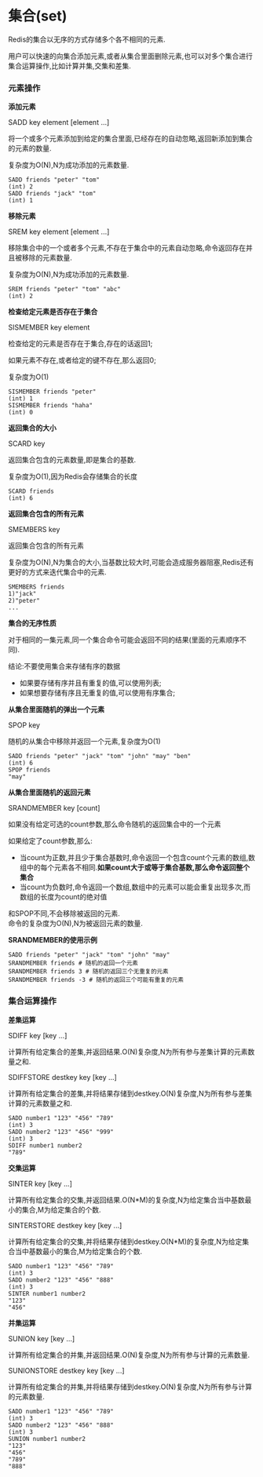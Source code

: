 # 集合\(set\)

Redis的集合以无序的方式存储多个各不相同的元素.

用户可以快速的向集合添加元素,或者从集合里面删除元素,也可以对多个集合进行集合运算操作,比如计算并集,交集和差集.

### 元素操作

**添加元素**

SADD key element \[element ...\]

将一个或多个元素添加到给定的集合里面,已经存在的自动忽略,返回新添加到集合的元素的数量.

复杂度为O\(N\),N为成功添加的元素数量.

```
SADD friends "peter" "tom"
(int) 2
SADD friends "jack" "tom"
(int) 1
```

**移除元素**

SREM key element \[element ...\]

移除集合中的一个或者多个元素,不存在于集合中的元素自动忽略,命令返回存在并且被移除的元素数量.

复杂度为O\(N\),N为成功添加的元素数量.

```
SREM friends "peter" "tom" "abc"
(int) 2
```

**检查给定元素是否存在于集合**

SISMEMBER key element

检查给定的元素是否存在于集合,存在的话返回1;

如果元素不存在,或者给定的键不存在,那么返回0;

复杂度为O\(1\)

```
SISMEMBER friends "peter"
(int) 1
SISMEMBER friends "haha"
(int) 0
```

**返回集合的大小**

SCARD key

返回集合包含的元素数量,即是集合的基数.

复杂度为O\(1\),因为Redis会存储集合的长度

```
SCARD friends
(int) 6
```

**返回集合包含的所有元素**

SMEMBERS key

返回集合包含的所有元素

复杂度为O\(N\),N为集合的大小,当基数比较大时,可能会造成服务器阻塞,Redis还有更好的方式来迭代集合中的元素.

```
SMEMBERS friends
1)"jack"
2)"peter"
...
```

**集合的无序性质**

对于相同的一集元素,同一个集合命令可能会返回不同的结果\(里面的元素顺序不同\).

结论:不要使用集合来存储有序的数据

* 如果要存储有序并且有重复的值,可以使用列表;
* 如果想要存储有序且无重复的值,可以使用有序集合;

**从集合里面随机的弹出一个元素**

SPOP key

随机的从集合中移除并返回一个元素,复杂度为O\(1\)

```
SADD friends "peter" "jack" "tom" "john" "may" "ben"
(int) 6
SPOP friends
"may"
```

**从集合里面随机的返回元素**

SRANDMEMBER key \[count\]

如果没有给定可选的count参数,那么命令随机的返回集合中的一个元素

如果给定了count参数,那么:

* 当count为正数,并且少于集合基数时,命令返回一个包含count个元素的数组,数组中的每个元素各不相同.**如果count大于或等于集合基数,那么命令返回整个集合**
* 当count为负数时,命令返回一个数组,数组中的元素可以能会重复出现多次,而数组的长度为count的绝对值

和SPOP不同,不会移除被返回的元素.  
命令的复杂度为O\(N\),N为被返回元素的数量.

**SRANDMEMBER的使用示例**

```
SADD friends "peter" "jack" "tom" "john" "may"
SRANDMEMBER friends # 随机的返回一个元素
SRANDMEMBER friends 3 # 随机的返回三个无重复的元素
SRANDMEMBER friends -3 # 随机的返回三个可能有重复的元素
```

### **集合运算操作**

**差集运算**

SDIFF key \[key ...\]

计算所有给定集合的差集,并返回结果.O\(N\)复杂度,N为所有参与差集计算的元素数量之和.

SDIFFSTORE destkey key \[key ...\]

计算所有给定集合的差集,并将结果存储到destkey.O\(N\)复杂度,N为所有参与差集计算的元素数量之和.

```
SADD number1 "123" "456" "789"
(int) 3
SADD number2 "123" "456" "999"
(int) 3
SDIFF number1 number2
"789"
```

**交集运算**

SINTER key \[key ...\]

计算所有给定集合的交集,并返回结果.O\(N\*M\)的复杂度,N为给定集合当中基数最小的集合,M为给定集合的个数.

SINTERSTORE destkey key \[key ...\]

计算所有给定集合的交集,并将结果存储到destkey.O\(N\*M\)的复杂度,N为给定集合当中基数最小的集合,M为给定集合的个数.

```
SADD number1 "123" "456" "789"
(int) 3
SADD number2 "123" "456" "888"
(int) 3
SINTER number1 number2
"123"
"456"
```

**并集运算**

SUNION key \[key ...\]

计算所有给定集合的并集,并返回结果.O\(N\)复杂度,N为所有参与计算的元素数量.

SUNIONSTORE destkey key \[key ...\]

计算所有给定集合的并集,并将结果存储到destkey.O\(N\)复杂度,N为所有参与计算的元素数量.

```
SADD number1 "123" "456" "789"
(int) 3
SADD number2 "123" "456" "888"
(int) 3
SUNION number1 number2
"123"
"456"
"789"
"888"
```



